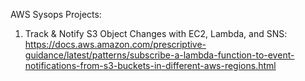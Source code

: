 AWS Sysops Projects:

1. Track & Notify S3 Object Changes with EC2, Lambda, and SNS: https://docs.aws.amazon.com/prescriptive-guidance/latest/patterns/subscribe-a-lambda-function-to-event-notifications-from-s3-buckets-in-different-aws-regions.html

